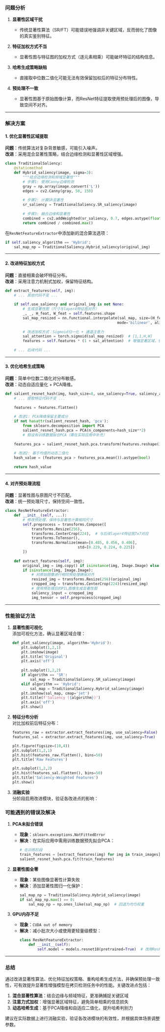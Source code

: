 

### **问题分析**
1. **显著性区域干扰**  
   - 传统显著性算法（SR/FT）可能错误地强调非关键区域，反而弱化了图像的真实鉴别特征。

2. **特征加权方式不当**  
   - 显著性图与特征图的加权方式（逐元素相乘）可能破坏特征的结构信息。

3. **哈希生成策略缺陷**  
   - 直接取中位数二值化可能无法有效保留加权后的特征分布特性。

4. **预处理不一致**  
   - 显著性图基于原始图像计算，而ResNet特征提取使用预处理后的图像，导致空间不对齐。

---

### **解决方案**

#### **1. 优化显著性区域提取**
**问题**：传统算法对复杂背景敏感，可能引入噪声。  
**改进**：采用混合显著性策略，结合边缘检测和显著性区域增强。

```python
class TraditionalSaliency:
    @staticmethod
    def Hybrid_saliency(image, sigma=3):
        """结合边缘检测和频域显著性"""
        # 步骤1: 使用Canny边缘检测
        gray = np.array(image.convert('L'))
        edges = cv2.Canny(gray, 50, 150)
        
        # 步骤2: 计算SR显著性
        sr_saliency = TraditionalSaliency.SR_saliency(image)
        
        # 步骤3: 融合边缘和显著性
        combined = cv2.addWeighted(sr_saliency, 0.7, edges.astype(float), 0.3, 0)
        return combined / combined.max()
```

在`ResNetFeatureExtractor`中添加新的混合算法选项：
```python
if self.saliency_algorithm == 'Hybrid':
    sal_map_np = TraditionalSaliency.Hybrid_saliency(original_img)
```

---

#### **2. 改进特征加权方式**
**问题**：直接相乘会破坏特征分布。  
**改进**：采用注意力机制式加权，保留特征结构。

```python
def extract_features(self, img):
    # ... 其他代码不变 ...
    
    if self.use_saliency and original_img is not None:
        # 生成显著性图（尺寸与layer4特征图对齐）
        _, _, H_feat, W_feat = self.features.shape
        sal_map_resized = nn.functional.interpolate(sal_map, size=(H_feat, W_feat), 
                                                   mode='bilinear', align_corners=False)
        
        # 改进加权方式：Sigmoid归一化 + 通道注意力
        sal_attention = torch.sigmoid(sal_map_resized)  # [1,1,H,W]
        features = self.features * (1 + sal_attention)  # 增强显著区域，保留原特征
        
    # ... 后续代码 ...
```

---

#### **3. 优化哈希生成策略**
**问题**：简单中位数二值化对分布敏感。  
**改进**：动态自适应量化 + PCA降维。

```python
def salient_resnet_hash(img, hash_size=8, use_saliency=True, saliency_algorithm='Hybrid'):
    # ... 提取特征代码不变 ...
    
    features = features.flatten()
    
    # 改进1: PCA降维保留主要成分
    if not hasattr(salient_resnet_hash, 'pca'):
        from sklearn.decomposition import PCA
        salient_resnet_hash.pca = PCA(n_components=hash_size**2)
        # 假设有训练数据拟合PCA（需在实际应用中补充）
        
    features_pca = salient_resnet_hash.pca.transform(features.reshape(1,-1)).flatten()
    
    # 改进2: 基于均值的动态二值化
    hash_value = (features_pca > features_pca.mean()).astype(bool)
    
    return hash_value
```

---

#### **4. 对齐预处理流程**
**问题**：显著性图与原图尺寸不匹配。  
**改进**：统一预处理尺寸，保持空间一致性。

```python
class ResNetFeatureExtractor:
    def __init__(self, ...):
        # 修改预处理，保持与显著性计算相同尺寸
        self.preprocess = transforms.Compose([
            transforms.Resize(256),
            transforms.CenterCrop(224),  # 与后续layer4特征图7x7对应
            transforms.ToTensor(),
            transforms.Normalize(mean=[0.485, 0.456, 0.406], 
                                 std=[0.229, 0.224, 0.225])
        ])
        
    def extract_features(self, img):
        original_img = img.copy() if isinstance(img, Image.Image) else None
        if isinstance(img, Image.Image):
            # 对原始图像进行相同预处理确保对齐
            resized_img = transforms.Resize(256)(original_img)
            cropped_img = transforms.CenterCrop(224)(resized_img)
            # 使用预处理后的PIL图像生成显著性图
            saliency_input = cropped_img  
            img_tensor = self.preprocess(cropped_img)
```

---

### **性能验证方法**
1. **显著性图可视化**  
   添加可视化方法，确认显著区域合理：
   ```python
   def plot_saliency(image, algorithm='Hybrid'):
       plt.subplot(1,2,1)
       plt.imshow(image)
       plt.title('Original')
       plt.axis('off')
       
       plt.subplot(1,2,2)
       if algorithm == 'SR':
           sal_map = TraditionalSaliency.SR_saliency(image)
       elif algorithm == 'Hybrid':
           sal_map = TraditionalSaliency.Hybrid_saliency(image)
       plt.imshow(sal_map, cmap='jet')
       plt.title(f'Saliency ({algorithm})')
       plt.axis('off')
       plt.show()
   ```

2. **特征分布分析**  
   对比加权前后特征分布：
   ```python
   features_raw = extractor.extract_features(img, use_saliency=False)
   features_sal = extractor.extract_features(img, use_saliency=True)
   
   plt.figure(figsize=(10,4))
   plt.subplot(1,2,1)
   plt.hist(features_raw.flatten(), bins=50)
   plt.title('Raw Features')
   
   plt.subplot(1,2,2)
   plt.hist(features_sal.flatten(), bins=50)
   plt.title('Saliency-Weighted Features')
   plt.show()
   ```

3. **消融实验**  
   分阶段启用改进模块，验证各改进点的影响：



### **可能遇到的错误及解决**
1. **PCA未拟合错误**  
   - **现象**：`sklearn.exceptions.NotFittedError`  
   - **解决**：在实际应用中需用训练数据预先拟合PCA：
     ```python
     # 在训练阶段
     train_features = [extract_features(img) for img in train_images]
     salient_resnet_hash.pca.fit(train_features)
     ```

2. **显著性图全零**  
   - **现象**：某些图像显著性计算失败  
   - **解决**：添加显著性图归一化保护：
     ```python
     sal_map_np = TraditionalSaliency.Hybrid_saliency(image)
     if sal_map_np.max() == 0:
         sal_map_np = np.ones_like(sal_map_np)  # 回退为均匀权重
     ```

3. **GPU内存不足**  
   - **现象**：`CUDA out of memory`  
   - **解决**：减小批次大小或使用更轻量级模型：
     ```python
     class ResNetFeatureExtractor:
         def __init__(self):
             self.model = models.resnet18(pretrained=True)  # 改用ResNet18
     ```

---

### **总结**
通过改进显著性算法、优化特征加权策略、重构哈希生成方法，并确保预处理一致性，可有效提升显著性增强模型在拷贝检测任务中的性能。关键改进点包括：

1. **混合显著性算法**：结合边缘与频域特征，更准确捕捉关键区域  
2. **注意力式加权**：增强显著区域特征，避免简单相乘的信息损失  
3. **动态哈希生成**：基于PCA降维和自适应二值化，提升哈希判别力  

建议在实际数据上进行消融实验，验证各改进模块的有效性，并根据具体场景调整参数。